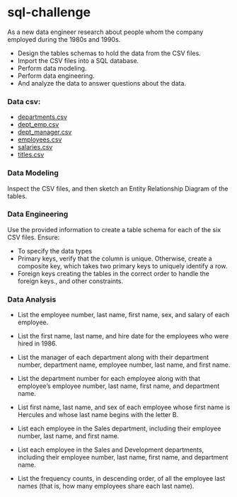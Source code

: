 # sql-challenge

As a new data engineer research about people whom the company employed during the 1980s and 1990s. 
- Design the tables schemas to hold the data from the CSV files.
- Import the CSV files into a SQL database.
- Perform data modeling.
- Perform data engineering.
- And analyze the data to answer questions about the data.

### Data csv:
- [departments.csv](https://github.com/Saurabh-Lakhanpal/sql-challenge/blob/main/data/departments.csv)
- [dept_emp.csv](https://github.com/Saurabh-Lakhanpal/sql-challenge/blob/main/data/departments.csv)
- [dept_manager.csv](https://github.com/Saurabh-Lakhanpal/sql-challenge/blob/main/data/departments.csv)
- [employees.csv](https://github.com/Saurabh-Lakhanpal/sql-challenge/blob/main/data/employees.csv)
- [salaries.csv](https://github.com/Saurabh-Lakhanpal/sql-challenge/blob/main/data/salaries.csv)
- [titles.csv](https://github.com/Saurabh-Lakhanpal/sql-challenge/blob/main/data/titles.csv)

### Data Modeling
Inspect the CSV files, and then sketch an Entity Relationship Diagram of the tables.

### Data Engineering
Use the provided information to create a table schema for each of the six CSV files. Ensure:
- To specify the data types
- Primary keys, verify that the column is unique. Otherwise, create a composite key, which takes two primary keys to uniquely identify a row.
- Foreign keys creating the tables in the correct order to handle the foreign keys., and other constraints.

### Data Analysis
- List the employee number, last name, first name, sex, and salary of each employee.

- List the first name, last name, and hire date for the employees who were hired in 1986.

- List the manager of each department along with their department number, department name, employee number, last name, and first name.

- List the department number for each employee along with that employee’s employee number, last name, first name, and department name.

- List first name, last name, and sex of each employee whose first name is Hercules and whose last name begins with the letter B.

- List each employee in the Sales department, including their employee number, last name, and first name.

- List each employee in the Sales and Development departments, including their employee number, last name, first name, and department name.

- List the frequency counts, in descending order, of all the employee last names (that is, how many employees share each last name).